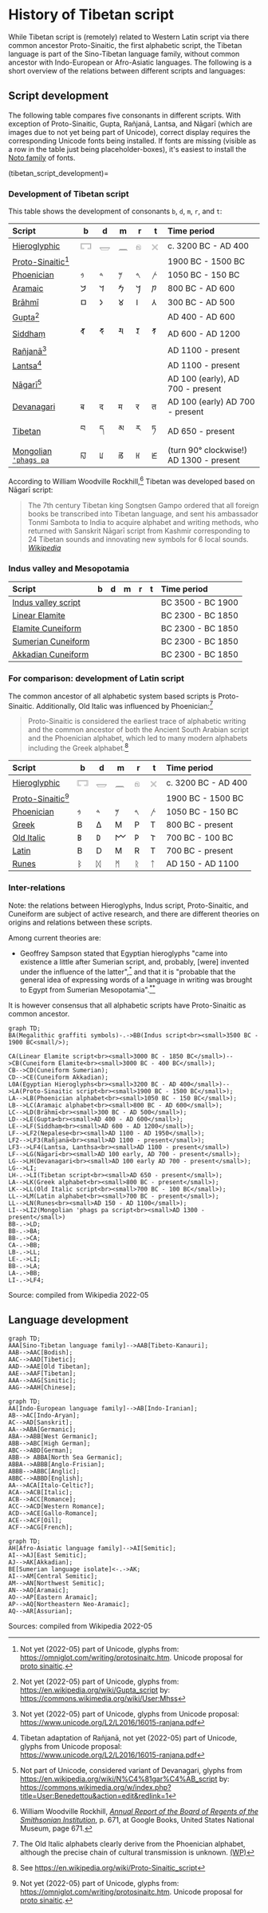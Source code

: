 # History of Tibetan script

While Tibetan script is (remotely) related to Western Latin script via there common ancestor Proto-Sinaitic, the first alphabetic script, the Tibetan language is part of the Sino-Tibetan language family, without common ancestor with Indo-European or Afro-Asiatic languages. The following is a short overview of the relations between different scripts and languages:

## Script development

The following table compares five consonants in different scripts. With exception of Proto-Sinaitic, Gupta, Rañjanā, Lantsa, and Nāgarī (which are images due to not yet being part of Unicode), correct display requires the corresponding Unicode fonts being installed. If fonts are missing (visible as a row in the table just being placeholder-boxes), it's easiest to install the [Noto family](https://fonts.google.com/noto) of fonts.

(tibetan_script_development)=
### Development of Tibetan script

This table shows the development of consonants `b`, `d`, `m`, `r`, and `t`:

| Script | b | d | m | r | t | Time period |
| :- | - | - | - | - | - | :- |
| [Hieroglyphic](https://en.wikipedia.org/wiki/Egyptian_hieroglyphs) | 𓉐  | 𓉿  | 𓈖  | 𓁶 | 𓏴 | c. 3200 BC - AD 400 |
| [Proto-Sinaitic](https://en.wikipedia.org/wiki/Proto-Sinaitic_script)[^proto_sinaitic] | <img src="Images/ProtoSinaitic-b.jpg" width="16px" /> | <img src="Images/ProtoSinaitic-d.jpg" width="16px" /> | <img src="Images/ProtoSinaitic-m.jpg" width="16px" /> | <img src="Images/ProtoSinaitic-r.jpg" width="16px" /> | <img src="Images/ProtoSinaitic-t.jpg" width="16px" /> | 1900 BC - 1500 BC |
| [Phoenician](https://en.wikipedia.org/wiki/Phoenician_alphabet) | 𐤁 | 𐤃 | 𐤌 | 𐤓 | 𐤕 | 1050 BC - 150 BC |
| [Aramaic](https://en.wikipedia.org/wiki/Aramaic_alphabet) | 𐡁 | 𐡃 | 𐡌 | 𐡓 | 𐡕 | 800 BC - AD 600 |
| [Brāhmī](https://en.wikipedia.org/wiki/Brahmi_script) | 𑀩 | 𑀤 | 𑀫 | 𑀭 | 𑀢 | 300 BC - AD 500 |
| [Gupta](https://en.wikipedia.org/wiki/Gupta_script)[^gupta] | <img src="Images/Gupta_b.jpg" width="10px" /> | <img src="Images/Gupta_d.jpg" width="10px" /> | <img src="Images/Gupta_m.jpg" width="10px" /> | <img src="Images/Gupta_r.jpg" width="10px" /> | <img src="Images/Gupta_t.jpg" width="10px" /> | AD 400 - AD 600 |
| [Siddhaṃ](https://en.wikipedia.org/wiki/Siddha%E1%B9%83_script) | 𑖤 | 𑖟 | 𑖦 | 𑖨 | 𑖝 | AD 600 - AD 1200 |
| [Rañjanā](https://en.wikipedia.org/wiki/Ranjana_script)[^ranjana] | <img src="Images/Ranjana_b.jpg" width="13px" /> | <img src="Images/Ranjana_d.jpg" width="13px" /> | <img src="Images/Ranjana_m.jpg" width="13px" /> | <img src="Images/Ranjana_r.jpg" width="13px" /> | <img src="Images/Ranjana_t.jpg" width="13px" /> | AD 1100 - present |
| [Lantsa](https://en.wikipedia.org/wiki/Ranjana_script)[^lantsa] | <img src="Images/Lantsa_b.jpg" width="15px" /> | <img src="Images/Lantsa_d.jpg" width="15px" /> | <img src="Images/Lantsa_m.jpg" width="15px" /> | <img src="Images/Lantsa_r.jpg" width="15px" /> | <img src="Images/Lantsa_t.jpg" width="15px" /> | AD 1100 - present |
| [Nāgarī](https://en.wikipedia.org/wiki/N%C4%81gar%C4%AB_script)[^nagari] | <img src="Images/Nagari_b.jpg" width="12px" /> | <img src="Images/Nagari_d.jpg" width="12px" /> | <img src="Images/Nagari_m.jpg" width="12px" /> | <img src="Images/Nagari_r.jpg" width="12px" /> | <img src="Images/Nagari_t.jpg" width="12px" /> | AD 100 (early), AD 700 - present
| [Devanagari](https://en.wikipedia.org/wiki/Devanagari) | ब | द | म | र | त | AD 100 (early) AD 700 - present |
| [Tibetan](https://en.wikipedia.org/wiki/Tibetan_script) | བ | ད | མ | ར | ཏ | AD 650 - present |
| [Mongolian `'phags pa`](https://en.wikipedia.org/wiki/%CA%BCPhags-pa_script) | ꡎ | ꡊ | ꡏ | ꡘ | ꡈ | (turn 90&deg; clockwise!) AD 1300 - present |

According to William Woodville Rockhill,[^nagari_origin] Tibetan was developed based on Nāgarī script: 

> The 7th century Tibetan king Songtsen Gampo ordered that all foreign books be transcribed into Tibetan language, and sent his ambassador Tonmi Sambota to India to acquire alphabet and writing methods, who returned with Sanskrit Nāgarī script from Kashmir corresponding to 24 Tibetan sounds and innovating new symbols for 6 local sounds. [_Wikipedia_](https://en.wikipedia.org/wiki/N%C4%81gar%C4%AB_script)

[^nagari_origin]: William Woodville Rockhill, [_Annual Report of the Board of Regents of the Smithsonian Institution_](https://books.google.com/books?id=avFDAQAAMAAJ&pg=PA671), p. 671, at Google Books, United States National Museum, page 671.


### Indus valley and Mesopotamia

| Script | b | d | m | r | t | Time period |
| :- | - | - | - | - | - | :- |
| [Indus valley script](https://en.wikipedia.org/wiki/Indus_script) |  |  |  |  |  | BC 3500 - BC 1900 |
| [Linear Elamite](https://en.wikipedia.org/wiki/Linear_Elamite) |  |  |  |  |  | BC 2300 - BC 1850 |
| [Elamite Cuneiform](https://en.wikipedia.org/wiki/Elamite_cuneiform) |  |  |  |  |  | BC 2300 - BC 1850 |
| [Sumerian Cuneiform](https://en.wikipedia.org/wiki/Cuneiform#Akkadian_cuneiform) |  |  |  |  |  | BC 2300 - BC 1850 |
| [Akkadian Cuneiform](https://en.wikipedia.org/wiki/Cuneiform#Akkadian_cuneiform) |  |  |  |  |  | BC 2300 - BC 1850 |



### For comparison: development of Latin script

The common ancestor of all alphabetic system based scripts is Proto-Sinaitic. Additionally, Old Italic was influenced by Phoenician:[^old_italic_phoenician]

> Proto-Sinaitic is considered the earliest trace of alphabetic writing and the common ancestor of both the Ancient South Arabian script and the Phoenician alphabet, which led to many modern alphabets including the Greek alphabet.[^proto_sinaitic_alphabet]

[^old_italic_phoenician]: The Old Italic alphabets clearly derive from the Phoenician alphabet, although the precise chain of cultural transmission is unknown. [(WP)](https://en.wikipedia.org/wiki/Old_Italic_scripts)
[^proto_sinaitic_alphabet]: See <https://en.wikipedia.org/wiki/Proto-Sinaitic_script>

| Script | b | d | m | r | t | Time period |
| :- | - | - | - | - | - | :- |
| [Hieroglyphic](https://en.wikipedia.org/wiki/Egyptian_hieroglyphs) | 𓉐  | 𓉿  | 𓈖  | 𓁶 | 𓏴 | c. 3200 BC - AD 400 |
| [Proto-Sinaitic](https://en.wikipedia.org/wiki/Proto-Sinaitic_script)[^proto_sinaitic] | <img src="Images/ProtoSinaitic-b.jpg" width="16px" /> | <img src="Images/ProtoSinaitic-d.jpg" width="16px" /> | <img src="Images/ProtoSinaitic-m.jpg" width="16px" /> | <img src="Images/ProtoSinaitic-r.jpg" width="16px" /> | <img src="Images/ProtoSinaitic-t.jpg" width="16px" /> | 1900 BC - 1500 BC |
| [Phoenician](https://en.wikipedia.org/wiki/Phoenician_alphabet) | 𐤁 | 𐤃 | 𐤌 | 𐤓 | 𐤕 | 1050 BC - 150 BC |
| [Greek](https://en.wikipedia.org/wiki/Greek_alphabet) | Β | Δ | Μ | Ρ | Τ | 800 BC - present |
| [Old Italic](https://en.wikipedia.org/wiki/Old_Italic_scripts) | 𐌁 | 𐌃 | 𐌌 | 𐌓 | 𐌕 | 700 BC - 100 BC |
| [Latin](https://en.wikipedia.org/wiki/Latin_script) | B | D | M | R | T | 700 BC - present |
| [Runes](https://en.wikipedia.org/wiki/Runes) | ᛒ | ᛞ | ᛗ | ᚱ | ᛏ | AD 150 - AD 1100 |

[^proto_sinaitic]: Not yet (2022-05) part of Unicode, glyphs from: <https://omniglot.com/writing/protosinaitc.htm>. Unicode proposal for [proto sinaitic](https://www.unicode.org/L2/L2019/19299-revisiting-proto-sinaitic.pdf).
[^gupta]: Not yet (2022-05) part of Unicode, glyphs from: <https://en.wikipedia.org/wiki/Gupta_script> by: <https://commons.wikimedia.org/wiki/User:Mhss>
[^nagari]: Not part of Unicode, considered variant of Devanagari, glyphs from <https://en.wikipedia.org/wiki/N%C4%81gar%C4%AB_script> by: <https://commons.wikimedia.org/w/index.php?title=User:Benedettou&action=edit&redlink=1>
[^ranjana]: Not yet (2022-05) part of Unicode, glyphs from Unicode proposal: <https://www.unicode.org/L2/L2016/16015-ranjana.pdf>
[^lantsa]: Tibetan adaptation of Rañjanā, not yet (2022-05) part of Unicode, glyphs from Unicode proposal: <https://www.unicode.org/L2/L2016/16015-ranjana.pdf>

### Inter-relations

Note: the relations between Hieroglyphs, Indus script, Proto-Sinaitic, and Cuneiform are subject of active research, and there are different theories on origins and relations between these scripts.

Among current theories are:
- Geoffrey Sampson stated that Egyptian hieroglyphs "came into existence a little after Sumerian script, and, probably, \[were\] invented under the influence of the latter",[$^*$](https://en.wikipedia.org/wiki/Cuneiform#cite_note-b1-37) and that it is "probable that the general idea of expressing words of a language in writing was brought to Egypt from Sumerian Mesopotamia".[$^*$](https://en.wikipedia.org/wiki/Cuneiform#cite_note-38)[$^*$](https://en.wikipedia.org/wiki/Cuneiform#cite_note-39)

It is however consensus that all alphabetic scripts have Proto-Sinaitic as common ancestor.

```{mermaid}
graph TD;  
BA(Megalithic graffiti symbols)-.->BB(Indus script<br><small>3500 BC - 1900 BC<small/>);

CA(Linear Elamite script<br><small>3000 BC - 1850 BC</small>)-->CB(Cuneiform Elamite<br><small>3000 BC - 400 BC</small>);
CB-->CD(Cuneiform Sumerian);
CD-->CE(Cuneiform Akkadian);
L0A(Egyptian Hieroglyphs<br><small>3200 BC - AD 400</small>)-->LA(Proto-Sinaitic script<br><small>1900 BC - 1500 BC</small>);
LA-->LB(Phoenician alphabet<br><small>1050 BC - 150 BC</small>);
LB-->LC(Aramaic alphabet<br><small>800 BC - AD 600</small>);
LC-->LD(Brāhmī<br><small>300 BC - AD 500</small>);
LD-->LE(Gupta<br><small>AD 400 - AD 600</small>);
LE-->LF(Siddhaṃ<br><small>AD 600 - AD 1200</small>);
LF-->LF2(Nepalese<br><small>AD 1100 - AD 1950</small>);
LF2-->LF3(Rañjanā<br><small>AD 1100 - present</small>);
LF3-->LF4(Lantsa, Lanthsa<br><small>AD 1100 - present</small>)
LF-->LG(Nāgarī<br><small>AD 100 early, AD 700 - present</small>);
LG-->LH(Devanagari<br><small>AD 100 early AD 700 - present</small>);
LG-->LI;
LH-.->LI(Tibetan script<br><small>AD 650 - present</small>);
LA-->LK(Greek alphabet<br><small>800 BC - present</small>);
LK-->LL(Old Italic script<br><small>700 BC - 100 BC</small>);
LL-->LM(Latin alphabet<br><small>700 BC - present</small>);
LL-->LN(Runes<br><small>AD 150 - AD 1100</small>);
LI-->LI2(Mongolian 'phags pa script<br><small>AD 1300 - present</small>)
BB-.->LD;
BB-.->BA;
BB-.->CA;
CA-.->BB;
LB-.->LL;
LE-.->LI;
BB-.->LA;
LA-.->BB;
LI-.->LF4;
```
Source: compiled from Wikipedia 2022-05

## Language development

```{mermaid}
graph TD;
AAA[Sino-Tibetan language family]-->AAB[Tibeto-Kanauri];
AAB-->AAC[Bodish];
AAC-->AAD[Tibetic];
AAD-->AAE[Old Tibetan];
AAE-->AAF[Tibetan];
AAA-->AAG[Sinitic];
AAG-->AAH[Chinese];
```

```{mermaid}
graph TD;
AA[Indo-European language family]-->AB[Indo-Iranian];
AB-->AC[Indo-Aryan];
AC-->AD[Sanskrit];
AA-->ABA[Germanic];
ABA-->ABB[West Germanic];
ABB-->ABC[High German];
ABC-->ABD[German];
ABB--> ABBA[North Sea Germanic];
ABBA-->ABBB[Anglo-Frisian];
ABBB-->ABBC[Anglic];
ABBC-->ABBD[English];
AA-->ACA[Italo-Celtic?];
ACA-->ACB[Italic];
ACB-->ACC[Romance];
ACC-->ACD[Western Romance];
ACD-->ACE[Gallo-Romance];
ACE-->ACF[Oïl];
ACF-->ACG[French];
```

```{mermaid}
graph TD;  
AH[Afro-Asiatic language family]-->AI[Semitic];
AI-->AJ[East Semitic];
AJ-->AK[Akkadian];
BE[Sumerian language isolate]<-.->AK;
AI-->AM[Central Semitic];
AM-->AN[Northwest Semitic];
AN-->AO[Aramaic];
AO-->AP[Eastern Aramaic];
AP-->AQ[Northeastern Neo-Aramaic];
AQ-->AR[Assurian];
```
Sources: compiled from Wikipedia 2022-05
